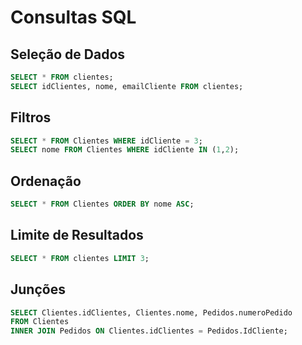 # Consultas SQL

## Seleção de Dados

```sql
SELECT * FROM clientes;
SELECT idClientes, nome, emailCliente FROM clientes;
```

## Filtros

```sql
SELECT * FROM Clientes WHERE idCliente = 3;
SELECT nome FROM Clientes WHERE idCliente IN (1,2);
```

## Ordenação

```sql
SELECT * FROM Clientes ORDER BY nome ASC;
```

## Limite de Resultados

```sql
SELECT * FROM clientes LIMIT 3;
```

## Junções

```sql
SELECT Clientes.idClientes, Clientes.nome, Pedidos.numeroPedido 
FROM Clientes 
INNER JOIN Pedidos ON Clientes.idClientes = Pedidos.IdCliente;
```

